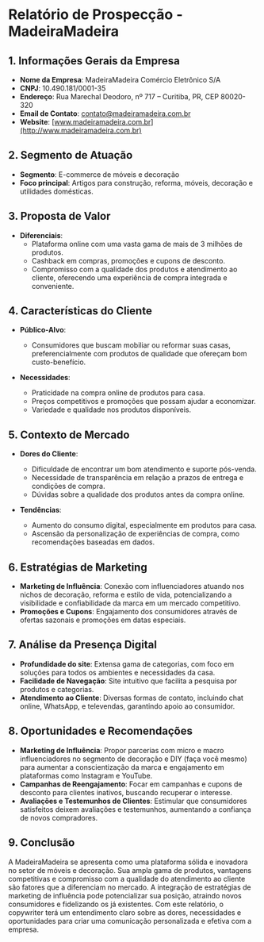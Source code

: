 # Relatório de Prospecção - MadeiraMadeira

## 1. Informações Gerais da Empresa
- **Nome da Empresa**: MadeiraMadeira Comércio Eletrônico S/A
- **CNPJ**: 10.490.181/0001-35
- **Endereço**: Rua Marechal Deodoro, nº 717 – Curitiba, PR, CEP 80020-320
- **Email de Contato**: contato@madeiramadeira.com.br
- **Website**: [www.madeiramadeira.com.br](http://www.madeiramadeira.com.br)

## 2. Segmento de Atuação
- **Segmento**: E-commerce de móveis e decoração
- **Foco principal**: Artigos para construção, reforma, móveis, decoração e utilidades domésticas.

## 3. Proposta de Valor
- **Diferenciais**:
  - Plataforma online com uma vasta gama de mais de 3 milhões de produtos.
  - Cashback em compras, promoções e cupons de desconto.
  - Compromisso com a qualidade dos produtos e atendimento ao cliente, oferecendo uma experiência de compra integrada e conveniente.

## 4. Características do Cliente
- **Público-Alvo**:
  - Consumidores que buscam mobiliar ou reformar suas casas, preferencialmente com produtos de qualidade que ofereçam bom custo-benefício.
  
- **Necessidades**:
  - Praticidade na compra online de produtos para casa.
  - Preços competitivos e promoções que possam ajudar a economizar.
  - Variedade e qualidade nos produtos disponíveis.

## 5. Contexto de Mercado
- **Dores do Cliente**:
  - Dificuldade de encontrar um bom atendimento e suporte pós-venda.
  - Necessidade de transparência em relação a prazos de entrega e condições de compra.
  - Dúvidas sobre a qualidade dos produtos antes da compra online.

- **Tendências**:
  - Aumento do consumo digital, especialmente em produtos para casa.
  - Ascensão da personalização de experiências de compra, como recomendações baseadas em dados.

## 6. Estratégias de Marketing
- **Marketing de Influência**: Conexão com influenciadores atuando nos nichos de decoração, reforma e estilo de vida, potencializando a visibilidade e confiabilidade da marca em um mercado competitivo.
- **Promoções e Cupons**: Engajamento dos consumidores através de ofertas sazonais e promoções em datas especiais.

## 7. Análise da Presença Digital
- **Profundidade do site**: Extensa gama de categorias, com foco em soluções para todos os ambientes e necessidades da casa.
- **Facilidade de Navegação**: Site intuitivo que facilita a pesquisa por produtos e categorias.
- **Atendimento ao Cliente**: Diversas formas de contato, incluindo chat online, WhatsApp, e televendas, garantindo apoio ao consumidor.

## 8. Oportunidades e Recomendações
- **Marketing de Influência**: Propor parcerias com micro e macro influenciadores no segmento de decoração e DIY (faça você mesmo) para aumentar a conscientização da marca e engajamento em plataformas como Instagram e YouTube.
- **Campanhas de Reengajamento**: Focar em campanhas e cupons de desconto para clientes inativos, buscando recuperar o interesse.
- **Avaliações e Testemunhos de Clientes**: Estimular que consumidores satisfeitos deixem avaliações e testemunhos, aumentando a confiança de novos compradores.

## 9. Conclusão
A MadeiraMadeira se apresenta como uma plataforma sólida e inovadora no setor de móveis e decoração. Sua ampla gama de produtos, vantagens competitivas e compromisso com a qualidade do atendimento ao cliente são fatores que a diferenciam no mercado. A integração de estratégias de marketing de influência pode potencializar sua posição, atraindo novos consumidores e fidelizando os já existentes. Com este relatório, o copywriter terá um entendimento claro sobre as dores, necessidades e oportunidades para criar uma comunicação personalizada e efetiva com a empresa.